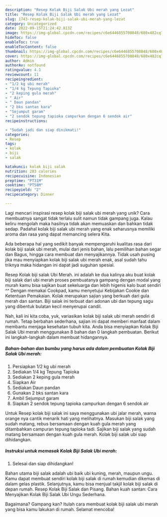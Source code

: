 ```yaml
---
description: "Resep Kolak Biji Salak Ubi merah yang Lezat"
title: "Resep Kolak Biji Salak Ubi merah yang Lezat"
slug: 1743-resep-kolak-biji-salak-ubi-merah-yang-lezat
category: Uncategorized
date: 2022-09-15T21:24:42.813Z
image: https://img-global.cpcdn.com/recipes/c6e6446855708848/680x482cq70/kolak-biji-salak-ubi-merah-foto-resep-utama.jpg
hideToc: false
enableToc: true
enableTocContent: false
thumbnail: https://img-global.cpcdn.com/recipes/c6e6446855708848/680x482cq70/kolak-biji-salak-ubi-merah-foto-resep-utama.jpg
cover: https://img-global.cpcdn.com/recipes/c6e6446855708848/680x482cq70/kolak-biji-salak-ubi-merah-foto-resep-utama.jpg
author: Admin
authorAv: notfound
ratingvalue: 4.1
reviewcount: 11
recipeingredient:
- "1/2 kg ubi merah"
- "1/4 kg Tepung Tapioka"
- "2 keping gula merah"
- " Air"
- " Daun pandan"
- "2 bks santan kara"
- "Sejumput garam"
- "2 sendok tepung tapioka campurkan dengan 6 sendok air"
recipeinstructions:

- "Sudah jadi dan siap dinikmati!"
categories:
- Resep
tags:
- kolak
- biji
- salak

katakunci: kolak biji salak 
nutrition: 283 calories
recipecuisine: Indonesian
preptime: "PT31M"
cooktime: "PT58M"
recipeyield: "2"
recipecategory: Dinner

---
```





Lagi mencari inspirasi resep kolak biji salak ubi merah yang unik? Cara membuatnya sangat tidak terlalu sulit namun tidak gampang juga. Kalau keliru mengolah maka hasilnya tidak akan memuaskan dan bahkan tidak sedap. Padahal kolak biji salak ubi merah yang enak seharusnya memiliki aroma dan rasa yang dapat memancing selera Kita.





Ada beberapa hal yang sedikit banyak mempengaruhi kualitas rasa dari kolak biji salak ubi merah, mulai dari jenis bahan, lalu pemilihan bahan segar dan Bagus, hingga cara membuat dan menyajikannya. Tidak usah pusing jika mau menyiapkan kolak biji salak ubi merah enak,      asal sudah tahu triknya maka hidangan ini dapat jadi suguhan spesial.














Resep Kolak biji salak Ubi Merah. ini adalah ke dua kalinya aku buat kolak biji salak dari ubi merah proses pembuatanya gampang dengan modal yang murah kamu bisa sajikan buat sekeluarga dan lebih higenis kalo buat sendiri ^^ Dengan memakai Cookpad, kamu menyetujui Kebijakan Cookie dan Ketentuan Pemakaian. Kolak merupakan sajian yang berkuah dari gula merah dan santan. Biji salak ini terbuat dari adonan ubi dan tepung sagu yang dibentuk bulatan kecil menyerupai candil.






Nah, kali ini kita coba, yuk, variasikan kolak biji salak ubi merah sendiri di rumah. Tetap berbahan sederhana, sajian ini dapat memberi manfaat dalam membantu menjaga kesehatan tubuh kita. Anda bisa menyiapkan Kolak Biji Salak Ubi merah menggunakan 8 bahan dan 0 langkah pembuatan. Berikut ini langkah-langkah dalam membuat hidangannya.

<!--inarticleads1-->

##### Bahan-bahan dan bumbu yang harus ada dalam pembuatan Kolak Biji Salak Ubi merah:

1. Persiapkan 1/2 kg ubi merah
1. Sediakan 1/4 kg Tepung Tapioka
1. Sediakan 2 keping gula merah
1. Siapkan  Air
1. Sediakan  Daun pandan
1. Gunakan 2 bks santan kara
1. Ambil Sejumput garam
1. Siapkan 2 sendok tepung tapioka campurkan dengan 6 sendok air


Untuk Resep kolak biji salak ini saya menggunakan ubi jalar merah, warna orange nya cantik menarik hati yang melihatnya. Masukan biji salak yang sudah matang, rebus bersamaan dengan kuah gula merah yang ditambahkan campuran tepung tapioka tadi. Sajikan biji salak yang sudah matang bersamaan dengan kuah gula merah. Kolak biji salak ubi siap dihidangkan. 

<!--inarticleads2-->

##### Instruksi untuk memasak Kolak Biji Salak Ubi merah:


1. Selesai dan siap dihidangkan!

Bahan utama biji salak adalah ubi baik ubi kuning, merah, maupun ungu. Kamu dapat membuat sendiri kolak biji salak di rumah kemudian dikemas di dalam gelas plastik. Selanjutnya, kamu bisa menjual takjil kolak biji salak di depan rumah. Resep Kolak Biji Salak dan Pisang. Bahan kuah santan: Cara Menyajikan Kolak Biji Salak Ubi Ungu Sederhana. 

Bagaimana? Gampang kan? Itulah cara membuat kolak biji salak ubi merah yang bisa kamu lakukan di rumah. Selamat mencoba!
